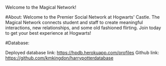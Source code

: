 Welcome to the Magical Network!

#About:
Welcome to the Premier Social Network at Hogwarts' Castle. The Magical Network connects student and staff to create meaningful interactions, new relationships, and some old fashioned flirting. Join today to get your best experience at Hogwarts!

#Database:

Deployed database link: https://hpdb.herokuapp.com/profiles
Github link: https://github.com/kmkingdon/harrypotterdatabase

